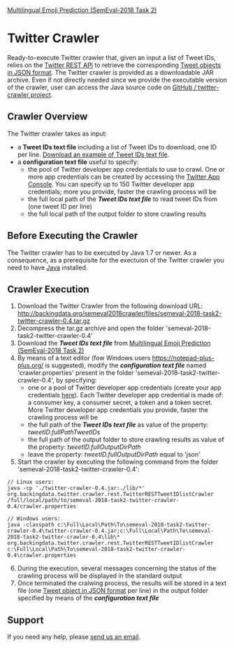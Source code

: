 [Multilingual Emoji Prediction (SemEval-2018 Task 2)](https://competitions.codalab.org/competitions/17344)

# Twitter Crawler

Ready-to-execute Twitter crawler that, given an input a list of Tweet IDs, relies on the [Twitter REST API](https://dev.twitter.com/rest/public) to retrieve the corresponding [Tweet objects in JSON format](https://dev.twitter.com/overview/api/tweets). 
The Twitter crawler is provided as a downloadable JAR archive. Even if not directly needed since we provide the executable version of the crawler, user can access the Java source code on [GitHub / twitter-crawler project](https://github.com/fra82/twitter-crawler).


## Crawler Overview

The Twitter crawler takes as input:
 * a **Tweet IDs text file** including a list of Tweet IDs to download, one ID per line. [Download an example of Tweet IDs text file](http://backingdata.org/semeval2018crawler/files/exampleOftweetIDsFile.list).  
 * a **configuration text file** useful to specify:
     * the pool of Twitter developer app credentials to use to crawl. One or more app credentials can be created by accessing the [Twitter App Console](https://apps.twitter.com/). You can specify up to 150 Twitter developer app credentials; more you provide, faster the crawling process will be
     * the full local path of the ***Tweet IDs text file*** to read tweet IDs from (one tweet ID per line) 
     * the full local path of the output folder to store crawling results 


 ## Before Executing the Crawler
 
The Twitter crawler has to be executed by Java 1.7 or newer. As a consequence, as a prerequisite for the exectuion of the Twitter crawler you need to have [Java](https://www.java.com/en/download/) installed.


 ## Crawler Execution
 
 1. Download the Twitter Crawler from the following download URL: http://backingdata.org/semeval2018crawler/files/semeval-2018-task2-twitter-crawler-0.4.tar.gz
 2. Decompress the tar.gz archive and open the folder 'semeval-2018-task2-twitter-crawler-0.4'
 3. Download the ***Tweet IDs text file*** from [Multilingual Emoji Prediction (SemEval-2018 Task 2)](https://competitions.codalab.org/competitions/17344)
 4. By means of a text editor (fow Windows users https://notepad-plus-plus.org/ is suggested), modify the ***configuration text file*** named 'crawler.properties' present in the folder 'semeval-2018-task2-twitter-crawler-0.4', by specifying:
     * one or a pool of Twitter developer app credentials (create your app credentials [here](https://apps.twitter.com/)). Each Twitter developer app credential is made of: a consumer key, a consumer secret, a token and a token secret. More Twitter developer app credentials you provide, faster the crawling process will be
     * the full path of the ***Tweet IDs text file*** as value of the property: *tweetID.fullPathTweetIDs*
     * the full path of the output folder to store crawling results as value of the property: *tweetID.fullOutputDirPath*
     * leave the property: *tweetID.fullOutputDirPath* equal to 'json'
 5. Start the crawler by executing the following command from the folder 'semeval-2018-task2-twitter-crawler-0.4':
```
// Linux users:
java -cp './twitter-crawler-0.4.jar:./lib/*' org.backingdata.twitter.crawler.rest.TwitterRESTTweetIDlistCrawler /full/local/path/to/semeval-2018-task2-twitter-crawler-0.4/crawler.properties

// Windows users:
java -classpath c:\Full\Local\Path\To\semeval-2018-task2-twitter-crawler-0.4\twitter-crawler-0.4.jar;c:\Full\Local\Path\To\semeval-2018-task2-twitter-crawler-0.4\lib\* org.backingdata.twitter.crawler.rest.TwitterRESTTweetIDlistCrawler c:\Full\Local\Path\To\semeval-2018-task2-twitter-crawler-0.4\crawler.properties
```
 6. During the execution, several messages concerning the status of the crawling process will be displayed in the standard output
 7. Once terminated the cralwing process, the results will be stored in a text file (one [Tweet object in JSON format](https://dev.twitter.com/overview/api/tweets) per line) in the output folder specified by means of the ***configuration text file***
 
 ## Support</h2>
If you need any help, please [send us an email](mailto:francesco.ronzano@upf.edu?Subject=Semeval2018_Crawler_Issue). 





